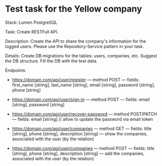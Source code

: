 # Test task for the Yellow company

Stack:
Lumen
PostgreSQL


Task:
Create RESTFull API.


Description:
Create the API to share the company's information for the logged users.
Please use the Repository-Service pattern in your task.


Details:
Create DB migrations for the tables: users, companies, etc.
Suggest the DB structure. Fill the DB with the test data.


Endpoints:
- https://domain.com/api/user/register
  — method POST
  — fields: first_name [string], last_name [string], email [string], password [string], phone [string]


- https://domain.com/api/user/sign-in
  — method POST
  — fields: email [string], password [string]


- https://domain.com/api/user/recover-password
  — method POST/PATCH
  — fields: email [string] // allow to update the password via email token


- https://domain.com/api/user/companies
  — method GET
  — fields: title [string], phone [string], description [string]
  — show the companies, associated with the user (by the relation)


- https://domain.com/api/user/companies
  — method POST
  — fields: title [string], phone [string], description [string]
  — add the companies, associated with the user (by the relation)
